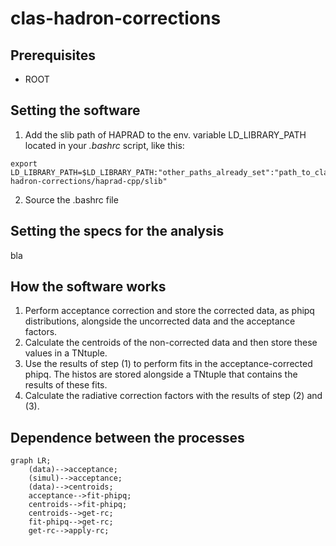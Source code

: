# clas-hadron-corrections
## Prerequisites
- ROOT

## Setting the software
1. Add the slib path of HAPRAD to the env. variable LD_LIBRARY_PATH located in your *.bashrc* script, like this:
```
export LD_LIBRARY_PATH=$LD_LIBRARY_PATH:"other_paths_already_set":"path_to_clas-hadron-corrections/haprad-cpp/slib"
```
2. Source the .bashrc file 

## Setting the specs for the analysis
bla

## How the software works
1. Perform acceptance correction and store the corrected data, as phipq distributions, alongside the uncorrected data and the acceptance factors.
2. Calculate the centroids of the non-corrected data and then store these values in a TNtuple.
3. Use the results of step (1) to perform fits in the acceptance-corrected phipq. The histos are stored alongside a TNtuple that contains the results of these fits.
4. Calculate the radiative correction factors with the results of step (2) and (3).

## Dependence between the processes
```mermaid
graph LR;
    (data)-->acceptance;
    (simul)-->acceptance;
    (data)-->centroids;
    acceptance-->fit-phipq;
    centroids-->fit-phipq;
    centroids-->get-rc;
    fit-phipq-->get-rc;
    get-rc-->apply-rc;
```